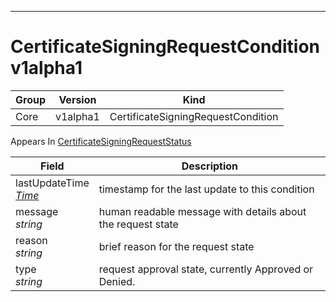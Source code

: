 

-----------
# CertificateSigningRequestCondition v1alpha1



Group        | Version     | Kind
------------ | ---------- | -----------
Core | v1alpha1 | CertificateSigningRequestCondition









<aside class="notice">
Appears In <a href="#certificatesigningrequeststatus-v1alpha1">CertificateSigningRequestStatus</a> </aside>

Field        | Description
------------ | -----------
lastUpdateTime <br /> *[Time](#time-unversioned)*  | timestamp for the last update to this condition
message <br /> *string*  | human readable message with details about the request state
reason <br /> *string*  | brief reason for the request state
type <br /> *string*  | request approval state, currently Approved or Denied.






